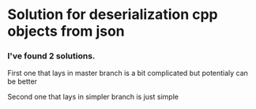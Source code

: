 # Solution for deserialization cpp objects from json

### I've found 2 solutions. 

First one that lays in master branch is a bit complicated but potentialy can be better

Second one that lays in simpler branch is just simple
